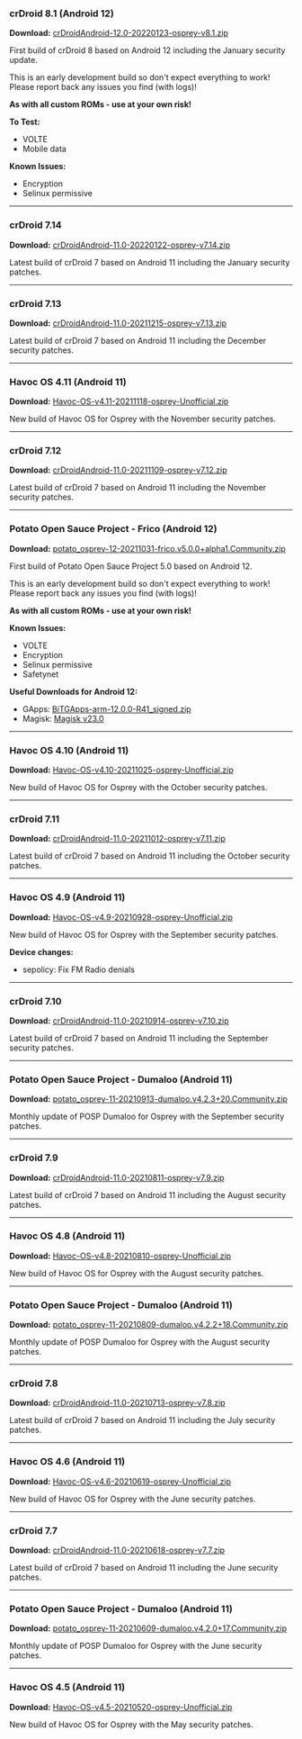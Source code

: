 ### crDroid 8.1 (Android 12)

**Download:** [crDroidAndroid-12.0-20220123-osprey-v8.1.zip](https://sourceforge.net/projects/chil360-android/files/crdroid-8.x/osprey/crDroidAndroid-12.0-20220123-osprey-v8.1.zip/download)

First build of crDroid 8 based on Android 12 including the January security update.

This is an early development build so don't expect everything to work! Please report back any issues you find (with logs)!

**As with all custom ROMs - use at your own risk!**

**To Test:**
  - VOLTE
  - Mobile data

**Known Issues:**
  - Encryption
  - Selinux permissive

<hr>

### crDroid 7.14

**Download:** [crDroidAndroid-11.0-20220122-osprey-v7.14.zip](https://sourceforge.net/projects/chil360-android/files/crdroid-7.x/osprey/crDroidAndroid-11.0-20220122-osprey-v7.14.zip/download)

Latest build of crDroid 7 based on Android 11 including the January security patches.

<hr>

### crDroid 7.13

**Download:** [crDroidAndroid-11.0-20211215-osprey-v7.13.zip](https://sourceforge.net/projects/chil360-android/files/crdroid-7.x/osprey/crDroidAndroid-11.0-20211215-osprey-v7.13.zip/download)

Latest build of crDroid 7 based on Android 11 including the December security patches.

<hr>

### Havoc OS 4.11 (Android 11)

**Download:** [Havoc-OS-v4.11-20211118-osprey-Unofficial.zip](https://sourceforge.net/projects/chil360-android/files/havoc-4.x/osprey/Havoc-OS-v4.11-20211118-osprey-Unofficial.zip/download)

New build of Havoc OS for Osprey with the November security patches.

<hr>

### crDroid 7.12

**Download:** [crDroidAndroid-11.0-20211109-osprey-v7.12.zip](https://sourceforge.net/projects/chil360-android/files/crdroid-7.x/osprey/crDroidAndroid-11.0-20211109-osprey-v7.12.zip/download)

Latest build of crDroid 7 based on Android 11 including the November security patches.

<hr>

### Potato Open Sauce Project - Frico (Android 12)

**Download:** [potato_osprey-12-20211031-frico.v5.0.0+alpha1.Community.zip](https://sourceforge.net/projects/chil360-android/files/potato-twelve/osprey/potato_osprey-12-20211031-frico.v5.0.0+alpha1.Community.zip/download)

First build of Potato Open Sauce Project 5.0 based on Android 12.

This is an early development build so don't expect everything to work! Please report back any issues you find (with logs)!

**As with all custom ROMs - use at your own risk!**

**Known Issues:**
  - VOLTE
  - Encryption
  - Selinux permissive
  - Safetynet

**Useful Downloads for Android 12:**
  - GApps: [BiTGApps-arm-12.0.0-R41_signed.zip](https://downloads.bitgapps.org/GApps/arm/S/BiTGApps-arm-12.0.0-R41_signed.zip)
  - Magisk: [Magisk v23.0](https://github.com/topjohnwu/Magisk/releases)

<hr>

### Havoc OS 4.10 (Android 11)

**Download:** [Havoc-OS-v4.10-20211025-osprey-Unofficial.zip](https://sourceforge.net/projects/chil360-android/files/havoc-4.x/osprey/Havoc-OS-v4.10-20211025-osprey-Unofficial.zip/download)

New build of Havoc OS for Osprey with the October security patches.

<hr>

### crDroid 7.11

**Download:** [crDroidAndroid-11.0-20211012-osprey-v7.11.zip](https://sourceforge.net/projects/chil360-android/files/crdroid-7.x/osprey/crDroidAndroid-11.0-20211012-osprey-v7.11.zip/download)

Latest build of crDroid 7 based on Android 11 including the October security patches.

<hr>

### Havoc OS 4.9 (Android 11)

**Download:** [Havoc-OS-v4.9-20210928-osprey-Unofficial.zip](https://sourceforge.net/projects/chil360-android/files/havoc-4.x/osprey/Havoc-OS-v4.9-20210928-osprey-Unofficial.zip/download)

New build of Havoc OS for Osprey with the September security patches.

**Device changes:**

  - sepolicy: Fix FM Radio denials

<hr>

### crDroid 7.10

**Download:** [crDroidAndroid-11.0-20210914-osprey-v7.10.zip](https://sourceforge.net/projects/chil360-android/files/crdroid-7.x/osprey/crDroidAndroid-11.0-20210914-osprey-v7.10.zip/download)

Latest build of crDroid 7 based on Android 11 including the September security patches.

<hr>

### Potato Open Sauce Project - Dumaloo (Android 11)

**Download:** [potato_osprey-11-20210913-dumaloo.v4.2.3+20.Community.zip](https://sourceforge.net/projects/chil360-android/files/potato-eleven/osprey/potato_osprey-11-20210913-dumaloo.v4.2.3+20.Community.zip/download)

Monthly update of POSP Dumaloo for Osprey with the September security patches.

<hr>

### crDroid 7.9

**Download:** [crDroidAndroid-11.0-20210811-osprey-v7.9.zip](https://sourceforge.net/projects/chil360-android/files/crdroid-7.x/osprey/crDroidAndroid-11.0-20210811-osprey-v7.9.zip/download)

Latest build of crDroid 7 based on Android 11 including the August security patches.

<hr>

### Havoc OS 4.8 (Android 11)

**Download:** [Havoc-OS-v4.8-20210810-osprey-Unofficial.zip](https://sourceforge.net/projects/chil360-android/files/havoc-4.x/osprey/Havoc-OS-v4.8-20210810-osprey-Unofficial.zip/download)

New build of Havoc OS for Osprey with the August security patches.

<hr>

### Potato Open Sauce Project - Dumaloo (Android 11)

**Download:** [potato_osprey-11-20210809-dumaloo.v4.2.2+18.Community.zip](https://sourceforge.net/projects/chil360-android/files/potato-eleven/osprey/potato_osprey-11-20210809-dumaloo.v4.2.2+18.Community.zip/download)

Monthly update of POSP Dumaloo for Osprey with the August security patches.

<hr>

### crDroid 7.8

**Download:** [crDroidAndroid-11.0-20210713-osprey-v7.8.zip](https://sourceforge.net/projects/chil360-android/files/crdroid-7.x/osprey/crDroidAndroid-11.0-20210713-osprey-v7.8.zip/download)

Latest build of crDroid 7 based on Android 11 including the July security patches.

<hr>

### Havoc OS 4.6 (Android 11)

**Download:** [Havoc-OS-v4.6-20210619-osprey-Unofficial.zip](https://sourceforge.net/projects/chil360-android/files/havoc-4.x/osprey/Havoc-OS-v4.6-20210619-osprey-Unofficial.zip/download)

New build of Havoc OS for Osprey with the June security patches.

<hr>

### crDroid 7.7

**Download:** [crDroidAndroid-11.0-20210618-osprey-v7.7.zip](https://sourceforge.net/projects/chil360-android/files/crdroid-7.x/osprey/crDroidAndroid-11.0-20210618-osprey-v7.7.zip/download)

Latest build of crDroid 7 based on Android 11 including the June security patches.

<hr>

### Potato Open Sauce Project - Dumaloo (Android 11)

**Download:** [potato_osprey-11-20210609-dumaloo.v4.2.0+17.Community.zip](https://sourceforge.net/projects/chil360-android/files/potato-eleven/osprey/potato_osprey-11-20210609-dumaloo.v4.2.0+17.Community.zip/download)

Monthly update of POSP Dumaloo for Osprey with the June security patches.

<hr>

### Havoc OS 4.5 (Android 11)

**Download:** [Havoc-OS-v4.5-20210520-osprey-Unofficial.zip](https://sourceforge.net/projects/chil360-android/files/havoc-4.x/osprey/Havoc-OS-v4.5-20210520-osprey-Unofficial.zip/download)

New build of Havoc OS for Osprey with the May security patches.
